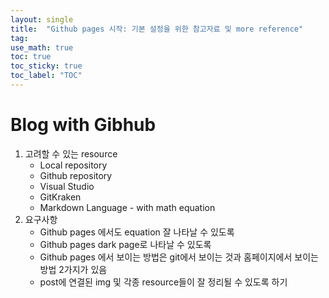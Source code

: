 ```yaml
---
layout: single
title:  "Github pages 시작: 기본 설정을 위한 참고자료 및 more reference"
tag:
use_math: true
toc: true
toc_sticky: true
toc_label: "TOC"
---
```



# Blog with Gibhub

1. 고려할 수 있는 resource
    - Local repository
    - Github repository
    - Visual Studio
    - GitKraken
    - Markdown Language - with math equation
2. 요구사항
    - Github pages 에서도 equation 잘 나타날 수 있도록
    - Github pages dark page로 나타날 수 있도록
    - Github pages 에서 보이는 방법은 git에서 보이는 것과 홈페이지에서 보이는 방법 2가지가 있음
    - post에 연결된 img 및 각종 resource들이 잘 정리될 수 있도록 하기